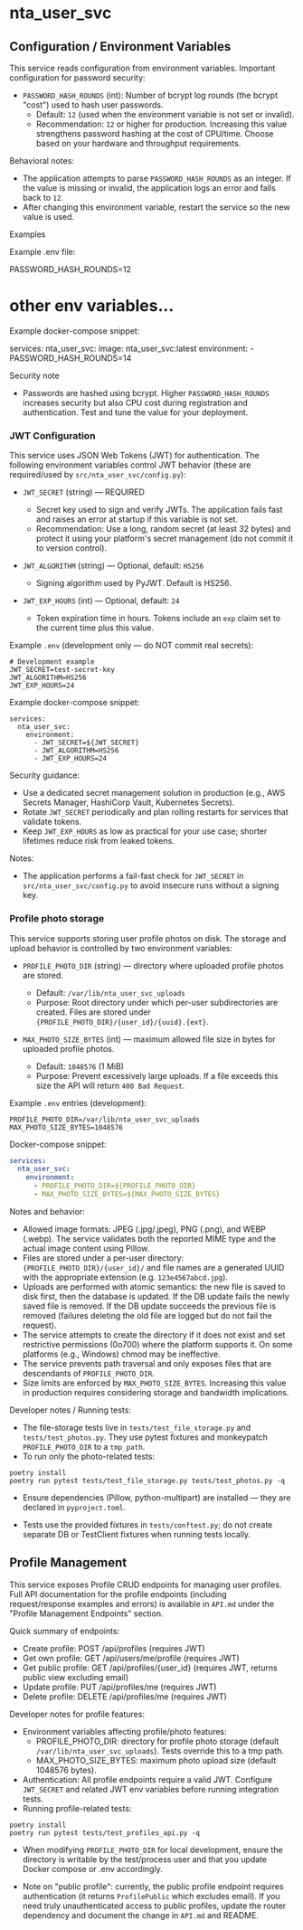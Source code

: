# nta_user_svc

## Configuration / Environment Variables

This service reads configuration from environment variables. Important configuration for password security:

- `PASSWORD_HASH_ROUNDS` (int): Number of bcrypt log rounds (the bcrypt "cost") used to hash user passwords.
  - Default: `12` (used when the environment variable is not set or invalid).
  - Recommendation: `12` or higher for production. Increasing this value strengthens password hashing at the cost of CPU/time. Choose based on your hardware and throughput requirements.

Behavioral notes:
- The application attempts to parse `PASSWORD_HASH_ROUNDS` as an integer. If the value is missing or invalid, the application logs an error and falls back to `12`.
- After changing this environment variable, restart the service so the new value is used.

Examples

Example .env file:

PASSWORD_HASH_ROUNDS=12
# other env variables...

Example docker-compose snippet:

services:
  nta_user_svc:
    image: nta_user_svc:latest
    environment:
      - PASSWORD_HASH_ROUNDS=14

Security note

- Passwords are hashed using bcrypt. Higher `PASSWORD_HASH_ROUNDS` increases security but also CPU cost during registration and authentication. Test and tune the value for your deployment.

### JWT Configuration

This service uses JSON Web Tokens (JWT) for authentication. The following environment variables control JWT behavior (these are required/used by `src/nta_user_svc/config.py`):

- `JWT_SECRET` (string) — REQUIRED
  - Secret key used to sign and verify JWTs. The application fails fast and raises an error at startup if this variable is not set.
  - Recommendation: Use a long, random secret (at least 32 bytes) and protect it using your platform's secret management (do not commit it to version control).

- `JWT_ALGORITHM` (string) — Optional, default: `HS256`
  - Signing algorithm used by PyJWT. Default is HS256.

- `JWT_EXP_HOURS` (int) — Optional, default: `24`
  - Token expiration time in hours. Tokens include an `exp` claim set to the current time plus this value.

Example `.env` (development only — do NOT commit real secrets):

```
# Development example
JWT_SECRET=test-secret-key
JWT_ALGORITHM=HS256
JWT_EXP_HOURS=24
```

Example docker-compose snippet:

```
services:
  nta_user_svc:
    environment:
      - JWT_SECRET=${JWT_SECRET}
      - JWT_ALGORITHM=HS256
      - JWT_EXP_HOURS=24
```

Security guidance:
- Use a dedicated secret management solution in production (e.g., AWS Secrets Manager, HashiCorp Vault, Kubernetes Secrets).
- Rotate `JWT_SECRET` periodically and plan rolling restarts for services that validate tokens.
- Keep `JWT_EXP_HOURS` as low as practical for your use case; shorter lifetimes reduce risk from leaked tokens.

Notes:
- The application performs a fail-fast check for `JWT_SECRET` in `src/nta_user_svc/config.py` to avoid insecure runs without a signing key.

### Profile photo storage

This service supports storing user profile photos on disk. The storage and upload behavior is controlled by two environment variables:

- `PROFILE_PHOTO_DIR` (string) — directory where uploaded profile photos are stored.
  - Default: `/var/lib/nta_user_svc_uploads`
  - Purpose: Root directory under which per-user subdirectories are created. Files are stored under `{PROFILE_PHOTO_DIR}/{user_id}/{uuid}.{ext}`.

- `MAX_PHOTO_SIZE_BYTES` (int) — maximum allowed file size in bytes for uploaded profile photos.
  - Default: `1048576` (1 MiB)
  - Purpose: Prevent excessively large uploads. If a file exceeds this size the API will return `400 Bad Request`.

Example `.env` entries (development):

```
PROFILE_PHOTO_DIR=/var/lib/nta_user_svc_uploads
MAX_PHOTO_SIZE_BYTES=1048576
```

Docker-compose snippet:

```yaml
services:
  nta_user_svc:
    environment:
      - PROFILE_PHOTO_DIR=${PROFILE_PHOTO_DIR}
      - MAX_PHOTO_SIZE_BYTES=${MAX_PHOTO_SIZE_BYTES}
```

Notes and behavior:

- Allowed image formats: JPEG (.jpg/.jpeg), PNG (.png), and WEBP (.webp). The service validates both the reported MIME type and the actual image content using Pillow.
- Files are stored under a per-user directory: `{PROFILE_PHOTO_DIR}/{user_id}/` and file names are a generated UUID with the appropriate extension (e.g. `123e4567abcd.jpg`).
- Uploads are performed with atomic semantics: the new file is saved to disk first, then the database is updated. If the DB update fails the newly saved file is removed. If the DB update succeeds the previous file is removed (failures deleting the old file are logged but do not fail the request).
- The service attempts to create the directory if it does not exist and set restrictive permissions (0o700) where the platform supports it. On some platforms (e.g., Windows) chmod may be ineffective.
- The service prevents path traversal and only exposes files that are descendants of `PROFILE_PHOTO_DIR`.
- Size limits are enforced by `MAX_PHOTO_SIZE_BYTES`. Increasing this value in production requires considering storage and bandwidth implications.

Developer notes / Running tests:

- The file-storage tests live in `tests/test_file_storage.py` and `tests/test_photos.py`. They use pytest fixtures and monkeypatch `PROFILE_PHOTO_DIR` to a `tmp_path`.
- To run only the photo-related tests:

```
poetry install
poetry run pytest tests/test_file_storage.py tests/test_photos.py -q
```

- Ensure dependencies (Pillow, python-multipart) are installed — they are declared in `pyproject.toml`.

- Tests use the provided fixtures in `tests/conftest.py`; do not create separate DB or TestClient fixtures when running tests locally.


## Profile Management

This service exposes Profile CRUD endpoints for managing user profiles. Full API documentation for the profile endpoints (including request/response examples and errors) is available in `API.md` under the "Profile Management Endpoints" section.

Quick summary of endpoints:
- Create profile: POST /api/profiles (requires JWT)
- Get own profile: GET /api/users/me/profile (requires JWT)
- Get public profile: GET /api/profiles/{user_id} (requires JWT, returns public view excluding email)
- Update profile: PUT /api/profiles/me (requires JWT)
- Delete profile: DELETE /api/profiles/me (requires JWT)

Developer notes for profile features:
- Environment variables affecting profile/photo features:
  - PROFILE_PHOTO_DIR: directory for profile photo storage (default `/var/lib/nta_user_svc_uploads`). Tests override this to a tmp path.
  - MAX_PHOTO_SIZE_BYTES: maximum photo upload size (default 1048576 bytes).
- Authentication: All profile endpoints require a valid JWT. Configure `JWT_SECRET` and related JWT env variables before running integration tests.
- Running profile-related tests:

```
poetry install
poetry run pytest tests/test_profiles_api.py -q
```

- When modifying `PROFILE_PHOTO_DIR` for local development, ensure the directory is writable by the test/process user and that you update Docker compose or .env accordingly.

- Note on "public profile": currently, the public profile endpoint requires authentication (it returns `ProfilePublic` which excludes email). If you need truly unauthenticated access to public profiles, update the router dependency and document the change in `API.md` and README.



